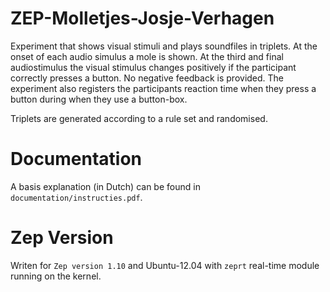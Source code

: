 # ZEP-Molletjes-Josje-Verhagen
Experiment that shows visual stimuli and plays soundfiles in triplets. At the onset of each audio simulus a mole is shown. 
At the third and final audiostimulus the visual stimulus changes positively if the participant correctly presses a button.
No negative feedback is provided. The experiment also registers the participants reaction time when they press a button during when they use a button-box.

Triplets are generated according to a rule set and randomised.

# Documentation
A basis explanation (in Dutch) can be found in `documentation/instructies.pdf`.

# Zep Version
Writen for `Zep version 1.10` and Ubuntu-12.04 with `zeprt` real-time module running on the kernel.
